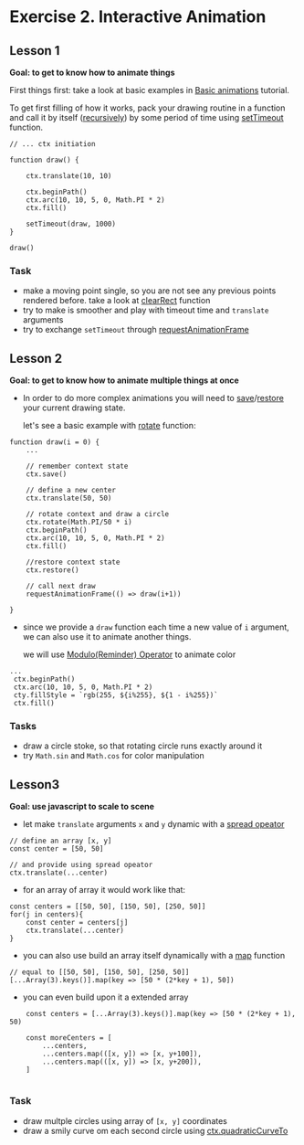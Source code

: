 # Exercise 2. Interactive Animation

## Lesson 1

**Goal: to get to know how to animate things**

First things first: take a look at basic examples in [Basic animations](https://developer.mozilla.org/en-US/docs/Web/API/Canvas_API/Tutorial/Basic_animations) tutorial.

To get first filling of how it works, pack your drawing routine in a function and call it by itself ([recursively](https://en.wikipedia.org/wiki/Recursion)) by some period of time using [setTimeout](https://developer.mozilla.org/en-US/docs/Web/API/WindowOrWorkerGlobalScope/setTimeout) function.

````
// ... ctx initiation

function draw() {

    ctx.translate(10, 10)
    
    ctx.beginPath()
    ctx.arc(10, 10, 5, 0, Math.PI * 2)
    ctx.fill()

    setTimeout(draw, 1000)
}

draw()
`````


### Task
- make a moving point single, so you are not see any previous points rendered before. take a look at [clearRect](https://developer.mozilla.org/en-US/docs/Web/API/CanvasRenderingContext2D/clearRect) function
- try to make is smoother and play with timeout time and `translate` arguments
- try to exchange `setTimeout` through [requestAnimationFrame](https://developer.mozilla.org/en-US/docs/Web/API/window/requestAnimationFrame)



## Lesson 2

**Goal: to get to know how to animate multiple things at once**


- In order to do more complex animations you will need to [save](https://developer.mozilla.org/en-US/docs/Web/API/CanvasRenderingContext2D/save)/[restore](https://developer.mozilla.org/en-US/docs/Web/API/CanvasRenderingContext2D/restore) your current drawing state.

    let's see a basic example with [rotate](https://developer.mozilla.org/en-US/docs/Web/API/CanvasRenderingContext2D/rotate) function:

````
function draw(i = 0) {
    ...
    
    // remember context state
    ctx.save()

    // define a new center
    ctx.translate(50, 50)

    // rotate context and draw a circle
    ctx.rotate(Math.PI/50 * i)        
    ctx.beginPath()
    ctx.arc(10, 10, 5, 0, Math.PI * 2)
    ctx.fill()

    //restore context state
    ctx.restore()

    // call next draw 
    requestAnimationFrame(() => draw(i+1))

}
`````


- since we provide a `draw` function each time a new value of `i` argument, we can also use it to animate another things. 

    we will use [Modulo(Reminder) Operator](https://developer.mozilla.org/en-US/docs/Web/JavaScript/Reference/Operators/Remainder) to animate color

````
...
 ctx.beginPath()
 ctx.arc(10, 10, 5, 0, Math.PI * 2)
 cty.fillStyle = `rgb(255, ${i%255}, ${1 - i%255})`
 ctx.fill()

````


### Tasks
- draw a circle stoke, so that rotating circle runs exactly around it
- try `Math.sin` and `Math.cos` for color manipulation


## Lesson3

**Goal: use javascript to scale to scene**

- let make `translate` arguments `x` and `y` dynamic with a [spread opeator](https://developer.mozilla.org/en-US/docs/Web/JavaScript/Reference/Operators/Spread_syntax)

````
// define an array [x, y]
const center = [50, 50]

// and provide using spread opeator
ctx.translate(...center)

````

- for an array of array it would work like that:

````
const centers = [[50, 50], [150, 50], [250, 50]]
for(j in centers){
    const center = centers[j]
    ctx.translate(...center)
}

````

- you can also use build an array itself dynamically with a [map](https://developer.mozilla.org/de/docs/Web/JavaScript/Reference/Global_Objects/Array/map) function

```
// equal to [[50, 50], [150, 50], [250, 50]]
[...Array(3).keys()].map(key => [50 * (2*key + 1), 50])
```

- you can even build upon it a extended array 

```
    const centers = [...Array(3).keys()].map(key => [50 * (2*key + 1), 50)

    const moreCenters = [
        ...centers,
        ...centers.map(([x, y]) => [x, y+100]),
        ...centers.map(([x, y]) => [x, y+200]),
    ]


```


### Task

- draw multple circles using array of `[x, y]` coordinates
- draw a smily curve om each second circle using [ctx.quadraticCurveTo](https://developer.mozilla.org/en-US/docs/Web/API/CanvasRenderingContext2D/quadraticCurveTo)

